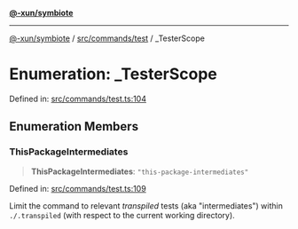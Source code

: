 [**@-xun/symbiote**](../../../../README.md)

***

[@-xun/symbiote](../../../../README.md) / [src/commands/test](../README.md) / \_TesterScope

# Enumeration: \_TesterScope

Defined in: [src/commands/test.ts:104](https://github.com/Xunnamius/symbiote/blob/5ab38d0bb0a593488721fdd41b6c1fcc4618d081/src/commands/test.ts#L104)

## Enumeration Members

### ThisPackageIntermediates

> **ThisPackageIntermediates**: `"this-package-intermediates"`

Defined in: [src/commands/test.ts:109](https://github.com/Xunnamius/symbiote/blob/5ab38d0bb0a593488721fdd41b6c1fcc4618d081/src/commands/test.ts#L109)

Limit the command to relevant _transpiled_ tests (aka "intermediates")
within `./.transpiled` (with respect to the current working directory).
